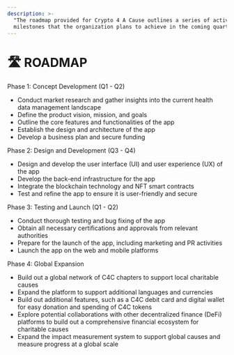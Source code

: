 ```yaml
---
description: >-
  "The roadmap provided for Crypto 4 A Cause outlines a series of activities and
  milestones that the organization plans to achieve in the coming quarters."
---
```


# 🛣 ROADMAP

Phase 1: Concept Development (Q1 - Q2)

* Conduct market research and gather insights into the current health data management landscape
* Define the product vision, mission, and goals
* Outline the core features and functionalities of the app
* Establish the design and architecture of the app
* Develop a business plan and secure funding

Phase 2: Design and Development (Q3 - Q4)

* Design and develop the user interface (UI) and user experience (UX) of the app
* Develop the back-end infrastructure for the app
* Integrate the blockchain technology and NFT smart contracts
* Test and refine the app to ensure it is user-friendly and secure

Phase 3: Testing and Launch (Q1 - Q2)

* Conduct thorough testing and bug fixing of the app
* Obtain all necessary certifications and approvals from relevant authorities
* Prepare for the launch of the app, including marketing and PR activities
* Launch the app on the web and mobile platforms

Phase 4: Global Expansion

* Build out a global network of C4C chapters to support local charitable causes
* Expand the platform to support additional languages and currencies
* Build out additional features, such as a C4C debit card and digital wallet for easy donation and spending of C4C tokens
* Explore potential collaborations with other decentralized finance (DeFi) platforms to build out a comprehensive financial ecosystem for charitable causes
* Expand the impact measurement system to support global causes and measure progress at a global scale
